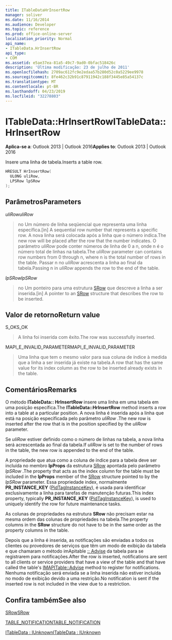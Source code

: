 ```yaml
---
title: ITableDataHrInsertRow
manager: soliver
ms.date: 11/16/2014
ms.audience: Developer
ms.topic: reference
ms.prod: office-online-server
localization_priority: Normal
api_name:
- ITableData.HrInsertRow
api_type:
- COM
ms.assetid: e5ae37ea-81a5-49c7-9ad0-0bfac518426c
description: 'Última modificação: 23 de julho de 2011'
ms.openlocfilehash: 2709ac612fc9e2edaa57b280d52c0a5229ee9978
ms.sourcegitcommit: 8fe462c32b91c87911942c188f3445e85a54137c
ms.translationtype: MT
ms.contentlocale: pt-BR
ms.lasthandoff: 04/23/2019
ms.locfileid: "32278803"
---
```

# <a name="itabledatahrinsertrow"></a><span data-ttu-id="a59d3-103">ITableData::HrInsertRow</span><span class="sxs-lookup"><span data-stu-id="a59d3-103">ITableData::HrInsertRow</span></span>

  
  
<span data-ttu-id="a59d3-104">**Aplica-se a**: Outlook 2013 | Outlook 2016</span><span class="sxs-lookup"><span data-stu-id="a59d3-104">**Applies to**: Outlook 2013 | Outlook 2016</span></span> 
  
<span data-ttu-id="a59d3-105">Insere uma linha de tabela.</span><span class="sxs-lookup"><span data-stu-id="a59d3-105">Inserts a table row.</span></span> 
  
```cpp
HRESULT HrInsertRow(
  ULONG uliRow,
  LPSRow lpSRow
);
```

## <a name="parameters"></a><span data-ttu-id="a59d3-106">Parâmetros</span><span class="sxs-lookup"><span data-stu-id="a59d3-106">Parameters</span></span>

 <span data-ttu-id="a59d3-107">_uliRow_</span><span class="sxs-lookup"><span data-stu-id="a59d3-107">_uliRow_</span></span>
  
> <span data-ttu-id="a59d3-108">no Um número de linha seqüencial que representa uma linha específica.</span><span class="sxs-lookup"><span data-stu-id="a59d3-108">[in] A sequential row number that represents a specific row.</span></span> <span data-ttu-id="a59d3-109">A nova linha será colocada após a linha que o número indica.</span><span class="sxs-lookup"><span data-stu-id="a59d3-109">The new row will be placed after the row that the number indicates.</span></span> <span data-ttu-id="a59d3-110">O parâmetro _uliRow_ pode conter números de linha de 0 a n, onde n é o número total de linhas na tabela.</span><span class="sxs-lookup"><span data-stu-id="a59d3-110">The  _uliRow_ parameter can contains row numbers from 0 through n, where n is the total number of rows in the table.</span></span> <span data-ttu-id="a59d3-111">Passar n no _uliRow_ acrescenta a linha ao final da tabela.</span><span class="sxs-lookup"><span data-stu-id="a59d3-111">Passing n in  _uliRow_ appends the row to the end of the table.</span></span> 
    
 <span data-ttu-id="a59d3-112">_lpSRow_</span><span class="sxs-lookup"><span data-stu-id="a59d3-112">_lpSRow_</span></span>
  
> <span data-ttu-id="a59d3-113">no Um ponteiro para uma estrutura [SRow](srow.md) que descreve a linha a ser inserida.</span><span class="sxs-lookup"><span data-stu-id="a59d3-113">[in] A pointer to an [SRow](srow.md) structure that describes the row to be inserted.</span></span> 
    
## <a name="return-value"></a><span data-ttu-id="a59d3-114">Valor de retorno</span><span class="sxs-lookup"><span data-stu-id="a59d3-114">Return value</span></span>

<span data-ttu-id="a59d3-115">S_OK</span><span class="sxs-lookup"><span data-stu-id="a59d3-115">S_OK</span></span> 
  
> <span data-ttu-id="a59d3-116">A linha foi inserida com êxito.</span><span class="sxs-lookup"><span data-stu-id="a59d3-116">The row was successfully inserted.</span></span>
    
<span data-ttu-id="a59d3-117">MAPI_E_INVALID_PARAMETER</span><span class="sxs-lookup"><span data-stu-id="a59d3-117">MAPI_E_INVALID_PARAMETER</span></span> 
  
> <span data-ttu-id="a59d3-118">Uma linha que tem o mesmo valor para sua coluna de índice à medida que a linha a ser inserida já existe na tabela.</span><span class="sxs-lookup"><span data-stu-id="a59d3-118">A row that has the same value for its index column as the row to be inserted already exists in the table.</span></span>
    
## <a name="remarks"></a><span data-ttu-id="a59d3-119">Comentários</span><span class="sxs-lookup"><span data-stu-id="a59d3-119">Remarks</span></span>

<span data-ttu-id="a59d3-120">O método **ITableData:: HrInsertRow** insere uma linha em uma tabela em uma posição específica.</span><span class="sxs-lookup"><span data-stu-id="a59d3-120">The **ITableData::HrInsertRow** method inserts a row into a table at a particular position.</span></span> <span data-ttu-id="a59d3-121">A nova linha é inserida após a linha que está na posição especificada pelo parâmetro _uliRow_ .</span><span class="sxs-lookup"><span data-stu-id="a59d3-121">The new row is inserted after the row that is in the position specified by the  _uliRow_ parameter.</span></span> 
  
<span data-ttu-id="a59d3-122">Se _uliRow_ estiver definido como o número de linhas na tabela, a nova linha será acrescentada ao final da tabela.</span><span class="sxs-lookup"><span data-stu-id="a59d3-122">If  _uliRow_ is set to the number of rows in the table, the new row is appended to the end of the table.</span></span> 
  
<span data-ttu-id="a59d3-123">A propriedade que atua como a coluna de índice para a tabela deve ser incluída no membro **lpProps** da estrutura [SRow](srow.md) apontada pelo parâmetro _lpSRow_ .</span><span class="sxs-lookup"><span data-stu-id="a59d3-123">The property that acts as the index column for the table must be included in the **lpProps** member of the [SRow](srow.md) structure pointed to by the  _lpSRow_ parameter.</span></span> <span data-ttu-id="a59d3-124">Essa propriedade index, normalmente **PR_INSTANCE_KEY** ([PidTagInstanceKey](pidtaginstancekey-canonical-property.md)), é usada para identificar exclusivamente a linha para tarefas de manutenção futuras.</span><span class="sxs-lookup"><span data-stu-id="a59d3-124">This index property, typically **PR_INSTANCE_KEY** ([PidTagInstanceKey](pidtaginstancekey-canonical-property.md)), is used to uniquely identify the row for future maintenance tasks.</span></span>
  
<span data-ttu-id="a59d3-125">As colunas de propriedades na estrutura **SRow** não precisam estar na mesma ordem das colunas de propriedades na tabela.</span><span class="sxs-lookup"><span data-stu-id="a59d3-125">The property columns in the **SRow** structure do not have to be in the same order as the property columns in the table.</span></span> 
  
<span data-ttu-id="a59d3-126">Depois que a linha é inserida, as notificações são enviadas a todos os clientes ou provedores de serviços que têm um modo de exibição da tabela e que chamaram o método imApitable [:: Advise](imapitable-advise.md) da tabela para se registrarem para notificações.</span><span class="sxs-lookup"><span data-stu-id="a59d3-126">After the row is inserted, notifications are sent to all clients or service providers that have a view of the table and that have called the table's [IMAPITable::Advise](imapitable-advise.md) method to register for notifications.</span></span> <span data-ttu-id="a59d3-127">Nenhuma notificação será enviada se a linha inserida não estiver incluída no modo de exibição devido a uma restrição.</span><span class="sxs-lookup"><span data-stu-id="a59d3-127">No notification is sent if the inserted row is not included in the view due to a restriction.</span></span> 
  
## <a name="see-also"></a><span data-ttu-id="a59d3-128">Confira também</span><span class="sxs-lookup"><span data-stu-id="a59d3-128">See also</span></span>



[<span data-ttu-id="a59d3-129">SRow</span><span class="sxs-lookup"><span data-stu-id="a59d3-129">SRow</span></span>](srow.md)
  
[<span data-ttu-id="a59d3-130">TABLE_NOTIFICATION</span><span class="sxs-lookup"><span data-stu-id="a59d3-130">TABLE_NOTIFICATION</span></span>](table_notification.md)
  
[<span data-ttu-id="a59d3-131">ITableData : IUnknown</span><span class="sxs-lookup"><span data-stu-id="a59d3-131">ITableData : IUnknown</span></span>](itabledataiunknown.md)

